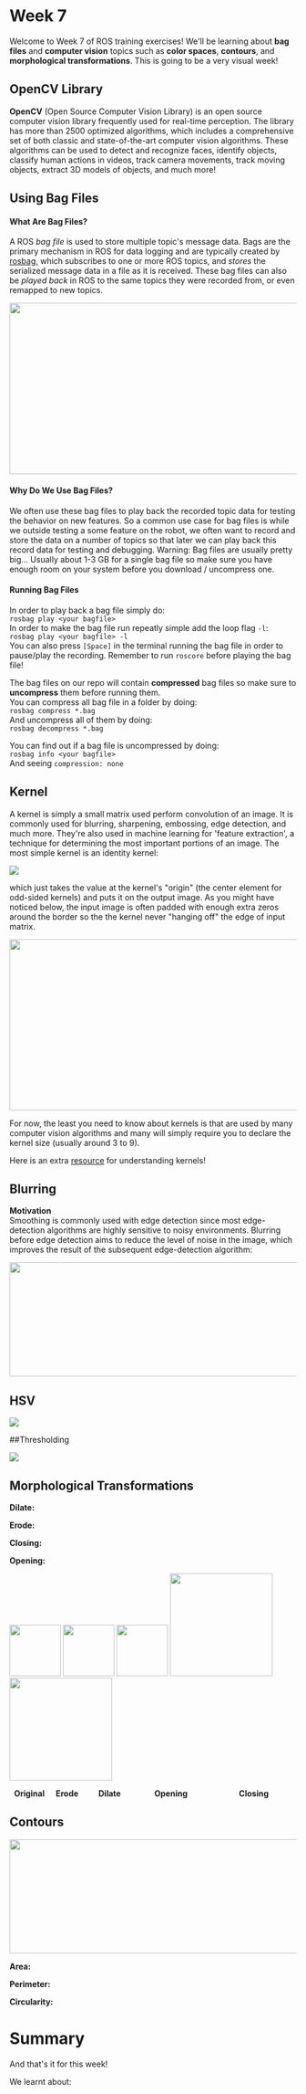# Week 7
Welcome to Week 7 of ROS training exercises! We'll be learning about **bag files** and **computer vision** topics such as 
**color spaces**, **contours**, and **morphological transformations**. This is going to be a very visual week!

## OpenCV Library 
**OpenCV** (Open Source Computer Vision Library) is an open source computer vision library frequently used for
real-time perception. The library has more than 2500 optimized algorithms, which includes a comprehensive set of 
both classic and state-of-the-art computer vision algorithms. These algorithms can be used to detect and 
recognize faces, identify objects, classify human actions in videos, track camera movements, track 
moving objects, extract 3D models of objects, and much more!

## Using Bag Files
#### What Are Bag Files?
A ROS _bag file_ is used to store multiple topic's message data. Bags are the primary mechanism 
in ROS for data logging and are typically created by [rosbag](http://wiki.ros.org/rosbag), 
which subscribes to one or more ROS topics, and _stores_ the serialized message data in a file as it is 
received. These bag files can also be _played back_ in ROS to the same topics they were recorded from,
or even remapped to new topics. 

<img width="860" height="300" src="https://i.imgur.com/HxoUDXd.png"/>  

#### Why Do We Use Bag Files? 
We often use these bag files to play back the recorded topic data for testing the behavior on new features. 
So a common use case for bag files is while we outside testing a some feature on the robot, we often 
want to record and store the data on a number of topics so that later we can play back this record 
data for testing and debugging. Warning: Bag files are usually pretty big... Usually 
about 1-3 GB for a single bag file so make sure you have enough room on your system 
before you download / uncompress one. 

#### Running Bag Files
In order to play back a bag file simply do:  
```rosbag play <your bagfile>```   
In order to make the bag file run repeatly simple add the loop flag `-l`:  
```rosbag play <your bagfile> -l```  
You can also press `[Space]` in the terminal running the bag file in order to pause/play the recording. 
Remember to run `roscore` before playing the bag file!

The bag files on our repo will contain **compressed** bag files so make sure to 
**uncompress** them before running them.   
You can compress all bag file in a folder by doing:  
```rosbag compress *.bag```  
And uncompress all of them by doing:  
```rosbag decompress *.bag```  

You can find out if a bag file is uncompressed by doing:  
```rosbag info <your bagfile>```   
And seeing `compression: none` 


## Kernel
A kernel is simply a small matrix used perform convolution of an image. It is commonly used for blurring, 
sharpening, embossing, edge detection, and much more. They're also used in machine learning for 
'feature extraction', a technique for determining the most important portions of an image. 
The most simple kernel is an identity kernel:

![](https://wikimedia.org/api/rest_v1/media/math/render/svg/5bf6623ca763ba780b471a565eb1b06cd14b445c)

which just takes the value at the kernel's "origin" (the center element for odd-sided kernels) and puts it on 
the output image. As you might have noticed below, the input image is often padded with enough extra zeros around 
the border so the the kernel never "hanging off" the edge of input matrix. 

<img width="860" height="300" src="https://i.stack.imgur.com/uEoXw.gif" alt>  

For now, the least you need to know about kernels is that are used by many computer vision algorithms and many will
simply require you to declare the kernel size (usually around 3 to 9). 

Here is an extra [resource](http://setosa.io/ev/image-kernels/) for understanding kernels!

## Blurring 
**Motivation**  
Smoothing is commonly used with edge detection since most edge-detection algorithms are highly sensitive to noisy 
environments. Blurring before edge detection aims to reduce the level of noise in the image, which improves 
the result of the subsequent edge-detection algorithm:   

<img width="860" height="200" src="https://upload.wikimedia.org/wikipedia/commons/thumb/3/3b/Noise_Comparison.JPG/300px-Noise_Comparison.JPG" alt=""/>

## HSV

![](https://miro.medium.com/max/1700/1*W30TLUP9avQwyyLfwu7WYA.jpeg)

##Thresholding

![](https://www.learnopencv.com/wp-content/uploads/2015/02/opencv-threshold-tutorial.jpg)

## Morphological Transformations

**Dilate:**

**Erode:**

**Closing:**

**Opening:**

<img src="https://docs.opencv.org/trunk/j.png" alt width="90">
<img src="https://docs.opencv.org/trunk/erosion.png" alt width="90">
<img src="https://docs.opencv.org/trunk/dilation.png" alt width="90">
<img src="https://docs.opencv.org/trunk/opening.png" alt width="180">
<img src="https://docs.opencv.org/trunk/closing.png" alt width="180">

&nbsp; **Original**  &nbsp; &nbsp; **Erode** &nbsp; &nbsp; &nbsp; &nbsp; **Dilate** 
&nbsp; &nbsp; &nbsp; &nbsp; &nbsp; &nbsp; &nbsp; **Opening**
&nbsp; &nbsp; &nbsp; &nbsp; &nbsp; &nbsp; &nbsp; &nbsp; &nbsp; &nbsp; &nbsp; **Closing**

## Contours 
<img width="660" height="200" src="https://lh5.googleusercontent.com/EZxifb4wmL0Kwfte3awn5mtkLKeHR1G94K3iG4JJdlwExu4FnglC3euH8zwWuM6LSs682i0yL2_GhgN7V0LXS14HMM49YkVtLcJwxDzL-CQ_jqVwoQYF4zJZPAX5HbvuvKU5vA28" alt=""/>

**Area:**

**Perimeter:**

**Circularity:**

# Summary
And that's it for this week!

We learnt about:
